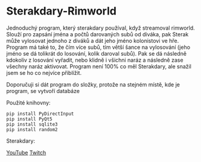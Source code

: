 # Sterakdary-Rimworld
Jednoduchý program, který sterakdary používal, když streamoval rimworld. Slouží pro zapsání jména a počtů darovaných subů od diváka, pak Sterak může vylosovat jednoho z diváků a dát jeho jméno kolonistovi ve hře. Program má také to, že čím více subů, tím větší šance na vylosování (jeho jméno se dá tolikrát do losování, kolik daroval subů). Pak se dá následně kdokoliv z losování vyřadit, nebo klidně i všichni naráz a následně zase všechny naráz aktivovat. Program není 100% co měl Sterakdary, ale snažil jsem se ho co nejvíce přiblížit.


Doporučuji si dát program do složky, protože na stejném místě, kde je program, se vytvoří databáze


Použité knihovny:
```
pip install PyDirectInput
pip install PyQt5
pip install sqlite3
pip install random2
```

Sterakdary:

[YouTube](https://www.youtube.com/c/TenSterakdary/) 
[Twitch](https://www.twitch.tv/tensterakdary/)
